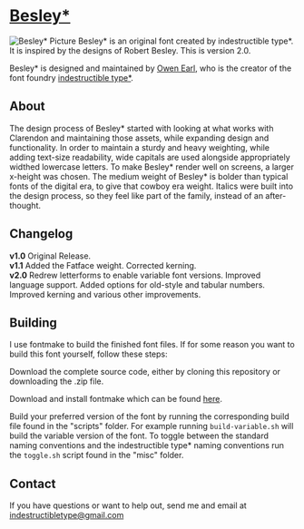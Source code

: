 [Besley*](http://indestructible-type.github.io/Besley.html)
========
![Besley* Picture](https://indestructibletype.com/assets/Besley.svg)
Besley* is an original font created by indestructible type*. It is inspired by 
the designs of Robert Besley. This is version 2.0.

Besley* is designed and maintained by [Owen Earl](https://plus.google.com/103790404905174393616), who is the creator of the font foundry [indestructible type*](http://indestructible-type.github.io).

About
-----
The design process of Besley* started with looking at what works with 
Clarendon and maintaining those assets, while expanding design and 
functionality. In order to maintain a sturdy and heavy weighting, while adding 
text-size readability, wide capitals are used alongside appropriately widthed 
lowercase letters. To make Besley* render well on screens, a larger x-height 
was chosen. The medium weight of Besley* is bolder than typical fonts of the 
digital era, to give that cowboy era weight. Italics were built into the 
design process, so they feel like part of the family, instead of an 
after-thought. 

Changelog
---------
<b>v1.0</b>
Original Release.<br>
<b>v1.1</b>
Added the Fatface weight. Corrected kerning.<br>
<b>v2.0</b>
Redrew letterforms to enable variable font versions. Improved language support. Added options for old-style and tabular numbers. Improved kerning and various other improvements.

Building
--------
I use fontmake to build the finished font files. If for some reason you want to build this font yourself, follow these steps:

Download the complete source code, either by cloning this repository or downloading the .zip file.

Download and install fontmake which can be found [here](https://github.com/googlei18n/fontmake).

Build your preferred version of the font by running the corresponding build file found in the "scripts" folder. For example running  `build-variable.sh` will build the variable version of the font. To toggle between the standard naming conventions and the indestructible type* naming conventions run the `toggle.sh` script found in the "misc" folder.

Contact
-------
If you have questions or want to help out, send me and email at indestructibletype@gmail.com
